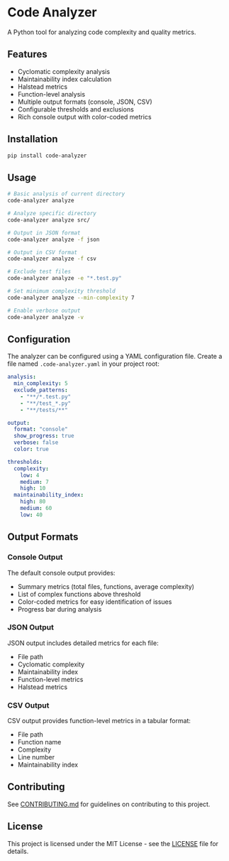 # Code Analyzer

A Python tool for analyzing code complexity and quality metrics.

## Features

- Cyclomatic complexity analysis
- Maintainability index calculation
- Halstead metrics
- Function-level analysis
- Multiple output formats (console, JSON, CSV)
- Configurable thresholds and exclusions
- Rich console output with color-coded metrics

## Installation

```bash
pip install code-analyzer
```

## Usage

```bash
# Basic analysis of current directory
code-analyzer analyze

# Analyze specific directory
code-analyzer analyze src/

# Output in JSON format
code-analyzer analyze -f json

# Output in CSV format
code-analyzer analyze -f csv

# Exclude test files
code-analyzer analyze -e "*.test.py"

# Set minimum complexity threshold
code-analyzer analyze --min-complexity 7

# Enable verbose output
code-analyzer analyze -v
```

## Configuration

The analyzer can be configured using a YAML configuration file. Create a file named `.code-analyzer.yaml` in your project root:

```yaml
analysis:
  min_complexity: 5
  exclude_patterns:
    - "**/*.test.py"
    - "**/test_*.py"
    - "**/tests/**"

output:
  format: "console"
  show_progress: true
  verbose: false
  color: true

thresholds:
  complexity:
    low: 4
    medium: 7
    high: 10
  maintainability_index:
    high: 80
    medium: 60
    low: 40
```

## Output Formats

### Console Output

The default console output provides:
- Summary metrics (total files, functions, average complexity)
- List of complex functions above threshold
- Color-coded metrics for easy identification of issues
- Progress bar during analysis

### JSON Output

JSON output includes detailed metrics for each file:
- File path
- Cyclomatic complexity
- Maintainability index
- Function-level metrics
- Halstead metrics

### CSV Output

CSV output provides function-level metrics in a tabular format:
- File path
- Function name
- Complexity
- Line number
- Maintainability index

## Contributing

See [CONTRIBUTING.md](guides/CONTRIBUTING.md) for guidelines on contributing to this project.

## License

This project is licensed under the MIT License - see the [LICENSE](LICENSE) file for details. 